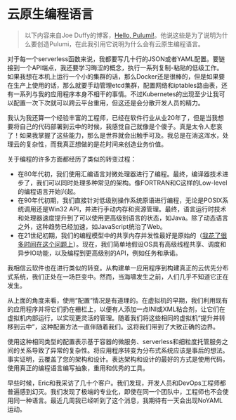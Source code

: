 # 云原生编程语言

> 以下内容来自Joe Duffy的博客，[Hello, Pulumi!](http://joeduffyblog.com/2018/06/18/hello-pulumi/)。他说这些是为了说明为什么要创造Pulumi，在此我引用它说明为什么会有云原生编程语言。

对于每一个serverless函数来说，我都要写几十行的JSON或者YAML配置。要链接到一个API端点，我还要学习晦涩的概念，执行一系列复制-粘贴的低级工作。如果我想在本机上运行一个小的集群的话，那么Docker还是很棒的，但是如果要在生产上使用的话，那么就要手动管理etcd集群，配置网络和iptables路由表，还有一系列与我的应用程序本身不相干的事情。不过Kubernetes的出现至少让我可以配置一次下次就可以跨云平台重用，但这还是会分散开发人员的精力。

我认为我还算一个经验丰富的工程师，已经在软件行业从业20年了，但是当我想要将自己的代码部署到云中的时候，我感觉自己就像是个傻子。真是太令人悲哀了！如果我掌握了这些能力，那么是世界就会出触手可及。我总是在淌这浑水，处理云的复杂性，而我真正想做的是花时间来创造业务价值。

关于编程的许多方面都经历了类似的转变过程：

- 在80年代初，我们使用汇编语言对微处理器进行了编程。最终，编译器技术进步了，我们可以同时处理多种常见的架构。像FORTRAN和C这样的Low-level的编程语言开始兴起。
- 在90年代初期，我们直接针对低级别操作系统原语进行编程，无论是POSIX系统调用还是Win32 API，并进行手动内存和资源管理。最终，语言运行时技术和处理器速度提升到了可以使用更高级别语言的状态，如Java。除了动态语言之外，这种趋势已经加速，如JavaScript统治了Web。
- 在21世纪初期，我们的编程模型中的共享内存并发性最好是原始的（[我花了很多时间在这个问题上](http://joeduffyblog.com/2016/11/30/15-years-of-concurrency/)）。现在，我们简单地假设OS具有高级线程共享、调度和异步IO功能，以及编程到更高级别的API，例如任务和承诺。

我相信云软件也在进行类似的转变。从构建单一应用程序到构建真正的云优先分布式系统，我们正处在一场巨变中。然而，当海啸发生之前，人们几乎不知道它正在发生。

从上面的角度来看，使用“配置”情况是有道理的。在虚拟机的早期，我们利用现有的应用程序并将它们扔在栅栏上，以便有人添加一点INI或XML粘合剂，让它们在虚拟机内部运行，以实现更灵活的管理。随着我们将这些相同的虚拟机“提升并转移到云中”，这种配置方法一直伴随着我们。这将我们带到了大致正确的边界。

使用这种相同类型的配置表示基于容器的微服务、serverless和细粒度托管服务之间的关系导致了异常的复杂性。将应用程序转变为分布式系统应该是事后的想法。事实证明，云覆盖了您的架构和设计。表达架构和设计的最好的方式是使用代码，使用真正的编程语言编写抽象，重用和优秀的工具。

早些时候，Eric和我采访了几十个客户。我们发现，开发人员和DevOps工程师都普遍感到幻灭。我们发现了极端的专业化，即使在同一个团队中，工程师也不会使用同一种语言。最近几周我已经听到了这个消息，我期待有一天会出现NoYAML运动。
